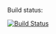 Build status:

[![Build Status](https://travis-ci.org/eugene-karanda/spring-boot-docker.svg?branch=master)](https://travis-ci.org/eugene-karanda/spring-boot-docker)